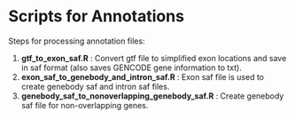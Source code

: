 # Scripts for Annotations

Steps for processing annotation files:

1. **gtf_to_exon_saf.R** : Convert gtf file to simplified exon locations and save in saf format (also saves GENCODE gene information to txt).
2. **exon_saf_to_genebody_and_intron_saf.R** : Exon saf file is used to create genebody saf and intron saf files.
3. **genebody_saf_to_nonoverlapping_genebody_saf.R** : Create genebody saf file for non-overlapping genes.
